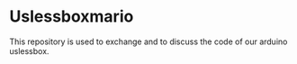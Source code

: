 # Uslessboxmario
This repository is used to  exchange and to discuss the code of our arduino uslessbox.
